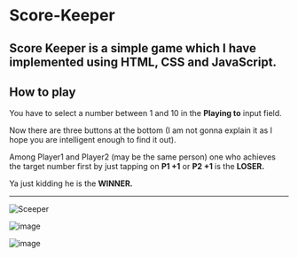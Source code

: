 # Score-Keeper

Score Keeper is a simple game which I have implemented using HTML, CSS and JavaScript.
---

## How to play

You have to select a number between 1 and 10 in the **Playing to** input field.


Now there are three buttons at the bottom (I am not gonna explain it as I hope you are intelligent enough to find it out).


Among Player1 and Player2 (may be the same person) one who achieves the target number first by just tapping on **P1 +1** or **P2 +1** is the **LOSER.**



Ya just kidding he is the **WINNER.**

___


![Sceeper](https://user-images.githubusercontent.com/93431609/168151246-730f40c3-cf49-4be0-999c-99f7eef93609.png)




![image](https://user-images.githubusercontent.com/93431609/168151910-495c3a6f-9073-43bc-b227-e7f312776ef1.png)


![image](https://user-images.githubusercontent.com/93431609/168152588-fecc905c-e5a3-45b4-9ba6-db7110440d23.png)

